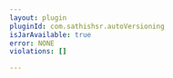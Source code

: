```yaml
---
layout: plugin
pluginId: com.sathishsr.autoVersioning
isJarAvailable: true
error: NONE
violations: []

---
```

